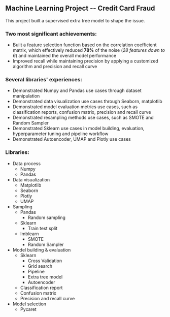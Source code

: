 ## Machine Learning Project -- Credit Card Fraud
This project built a supervised extra tree model to shape the issue. 
### Two most significant achievements:
* Built a feature selection function based on the correlation coefficient matrix, which effectively reduced **78%** of the noise (_28 features down to 6_) and maintained the overall model performance
* Improved recall while maintaining precision by applying a customized algorithm and precision and recall curve
### Several libraries' experiences:
* Demonstrated Numpy and Pandas use cases through dataset manipulation
* Demonstrated data visualization use cases through Seaborn, matplotlib
* Demonstrated model evaluation metrics use cases, such as classification reports, confusion matrix, precision and recall curve
* Demonstrated resampling methods use cases, such as SMOTE and Random Sampler
* Demonstrated Sklearn use cases in model building, evaluation, hyperparameter tuning and pipeline workflow
* Demonstrated Autoencoder, UMAP and Plotly use cases
### Libraries:
* Data process
  * Numpy
  * Pandas
* Data visualization
  * Matplotlib
  * Seaborn
  * Plotly
  * UMAP
* Sampling
  * Pandas
    * Random sampling
  * Sklearn
    * Train test split
  * Imblearn
    * SMOTE
    * Random Sampler
* Model building & evaluation
  * Sklearn
    * Cross Validation
    * Grid search
    * Pipeline
    * Extra tree model
    * Autoencoder
  * Classification report
  * Confusion matrix
  * Precision and recall curve
* Model selection
  * Pycaret
